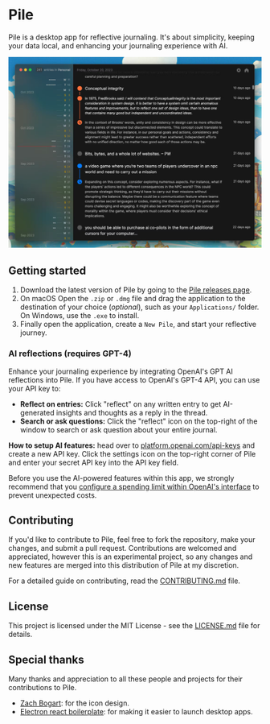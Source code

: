 # Pile

Pile is a desktop app for reflective journaling. It's about simplicity, keeping your data local, and enhancing your journaling experience with AI.

![Pile app screenshot](./assets/cover.png)

## Getting started

1. Download the latest version of Pile by going to the [Pile releases page](https://github.com/UdaraJay/Pile/releases/).
2. On macOS Open the `.zip` or `.dmg` file and drag the application to the destination of your choice (_optional_), such as your `Applications/` folder. On Windows, use the `.exe` to install.
3. Finally open the application, create a `New Pile`, and start your reflective journey.

### AI reflections (requires GPT-4)

Enhance your journaling experience by integrating OpenAI's GPT AI reflections into Pile. If you have access to OpenAI's GPT-4 API, you can use your API key to:

- **Reflect on entries:** Click "reflect" on any written entry to get AI-generated insights and thoughts as a reply in the thread.
- **Search or ask questions:** Click the "reflect" icon on the top-right of the window to search or ask question about your entire journal.

**How to setup AI features:** head over to [platform.openai.com/api-keys](https://platform.openai.com/api-keys) and create a new API key. Click the settings icon on the top-right corner of Pile and enter your secret API key into the API key field.

Before you use the AI-powered features within this app, we strongly recommend that you [configure a spending limit within OpenAI's interface](https://platform.openai.com/account/limits) to prevent unexpected costs.

## Contributing

If you'd like to contribute to Pile, feel free to fork the repository, make your changes, and submit a pull request. Contributions are welcomed and appreciated, however this is an experimental project, so any changes and new features are merged into this distribution of Pile at my discretion.

For a detailed guide on contributing, read the [CONTRIBUTING.md](CONTRIBUTING.md) file.

## License

This project is licensed under the MIT License - see the [LICENSE.md](LICENSE.md) file for details.

## Special thanks

Many thanks and appreciation to all these people and projects for their contributions to Pile.

- [Zach Bogart](https://twitter.com/zachbogart): for the icon design.
- [Electron react boilerplate](https://github.com/electron-react-boilerplate/electron-react-boilerplate): for making it easier to launch desktop apps.
